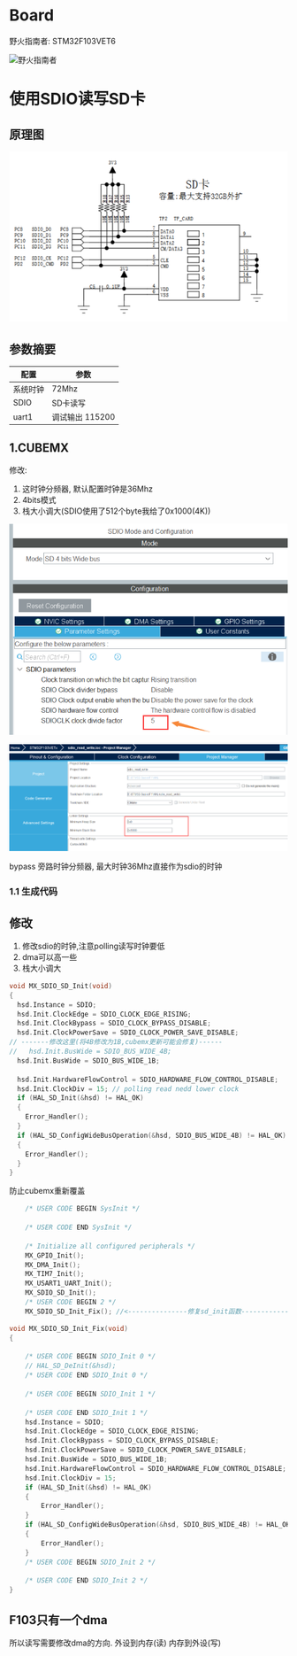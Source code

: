 # Board

野火指南者: STM32F103VET6

![野火指南者](https://doc.embedfire.com/mcu/stm32/f103zhinanzhe/std/zh/latest/_static/images/f103zhinanzhe.png)

# 使用SDIO读写SD卡

## 原理图

![](https://raw.githubusercontent.com/fly-t/images/main/blog/README-2025-01-21-17-01-49.png)

## 参数摘要

| 配置     | 参数            |
| -------- | --------------- |
| 系统时钟 | 72Mhz           |
| SDIO     | SD卡读写        |
| uart1    | 调试输出 115200 |

## 1.CUBEMX

修改:

1. 这时钟分频器, 默认配置时钟是36Mhz
2. 4bits模式
3. 栈大小调大(SDIO使用了512个byte我给了0x1000(4K))

![](https://raw.githubusercontent.com/fly-t/images/main/blog/README-2025-01-21-17-06-54.png)

![](https://raw.githubusercontent.com/fly-t/images/main/blog/README-2025-01-21-17-20-17.png)


bypass 旁路时钟分频器, 最大时钟36Mhz直接作为sdio的时钟


### 1.1 生成代码

## 修改

1. 修改sdio的时钟,注意polling读写时钟要低
2. dma可以高一些
3. 栈大小调大

``` c
void MX_SDIO_SD_Init(void)
{
  hsd.Instance = SDIO;
  hsd.Init.ClockEdge = SDIO_CLOCK_EDGE_RISING;
  hsd.Init.ClockBypass = SDIO_CLOCK_BYPASS_DISABLE;
  hsd.Init.ClockPowerSave = SDIO_CLOCK_POWER_SAVE_DISABLE;
// -------修改这里(将4B修改为1B,cubemx更新可能会修复)------
//   hsd.Init.BusWide = SDIO_BUS_WIDE_4B; 
  hsd.Init.BusWide = SDIO_BUS_WIDE_1B;
   
  hsd.Init.HardwareFlowControl = SDIO_HARDWARE_FLOW_CONTROL_DISABLE;
  hsd.Init.ClockDiv = 15; // polling read nedd lower clock
  if (HAL_SD_Init(&hsd) != HAL_OK)
  {
    Error_Handler();
  }
  if (HAL_SD_ConfigWideBusOperation(&hsd, SDIO_BUS_WIDE_4B) != HAL_OK)
  {
    Error_Handler();
  }
}
```

防止cubemx重新覆盖

``` c
    /* USER CODE BEGIN SysInit */

    /* USER CODE END SysInit */

    /* Initialize all configured peripherals */
    MX_GPIO_Init();
    MX_DMA_Init();
    MX_TIM7_Init();
    MX_USART1_UART_Init();
    MX_SDIO_SD_Init();
    /* USER CODE BEGIN 2 */
    MX_SDIO_SD_Init_Fix(); //<---------------修复sd_init函数---------------
```

``` c
void MX_SDIO_SD_Init_Fix(void)
{

    /* USER CODE BEGIN SDIO_Init 0 */
    // HAL_SD_DeInit(&hsd);
    /* USER CODE END SDIO_Init 0 */

    /* USER CODE BEGIN SDIO_Init 1 */

    /* USER CODE END SDIO_Init 1 */
    hsd.Instance = SDIO;
    hsd.Init.ClockEdge = SDIO_CLOCK_EDGE_RISING;
    hsd.Init.ClockBypass = SDIO_CLOCK_BYPASS_DISABLE;
    hsd.Init.ClockPowerSave = SDIO_CLOCK_POWER_SAVE_DISABLE;
    hsd.Init.BusWide = SDIO_BUS_WIDE_1B;
    hsd.Init.HardwareFlowControl = SDIO_HARDWARE_FLOW_CONTROL_DISABLE;
    hsd.Init.ClockDiv = 15;
    if (HAL_SD_Init(&hsd) != HAL_OK)
    {
        Error_Handler();
    }
    if (HAL_SD_ConfigWideBusOperation(&hsd, SDIO_BUS_WIDE_4B) != HAL_OK)
    {
        Error_Handler();
    }
    /* USER CODE BEGIN SDIO_Init 2 */

    /* USER CODE END SDIO_Init 2 */
}
```

## F103只有一个dma

所以读写需要修改dma的方向. 外设到内存(读) 内存到外设(写)
